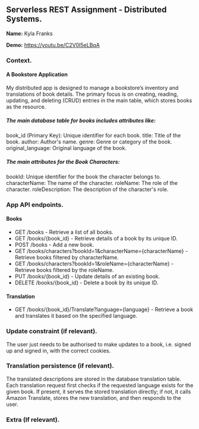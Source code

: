 ## Serverless REST Assignment - Distributed Systems.

__Name:__  Kyla Franks

__Demo:__ https://youtu.be/C2V0I5eLBqA

### Context. <br/>

#### A Bookstore Application

My distributed app is designed to manage a bookstore’s inventory and translations of book details. The primary focus is on creating, reading, updating, and deleting (CRUD) entries in the main table, which stores books as the resource.

##### The main database table for books includes attributes like:

book_id (Primary Key): Unique identifier for each book.
title: Title of the book.
author: Author's name.
genre: Genre or category of the book.
original_language: Original language of the book.

##### The main attributes for the Book Characters:

bookId: Unique identifier for the book the character belongs to.
characterName: The name of the character.
roleName: The role of the character.
roleDescription: The description of the character's role.

### App API endpoints. <br/>

#### Books

+ GET /books - Retrieve a list of all books.
+ GET /books/{book_id} - Retrieve details of a book by its unique ID.
+ POST /books - Add a new book.
+ GET /books/characters?bookId=1&characterName={characterName} - Retrieve books filtered by characterName.
+ GET /books/characters?bookId=1&roleName={characterName} - Retrieve books filtered by the roleName.
+ PUT /books/{book_id} - Update details of an existing book.
+ DELETE /books/{book_id} - Delete a book by its unique ID.

#### Translation

+ GET /books/{book_id}/Translate?language={language} - Retrieve a book and translates it based on the specified language.

### Update constraint (if relevant). <br/>

The user just needs to be authorised to make updates to a book, i.e. signed up and signed in, with the correct cookies.

### Translation persistence (if relevant). <br/>

The translated descriptions are stored in the database translation table. Each translation request first checks if the requested language exists for the given book. If present, it serves the stored translation directly; if not, it calls Amazon Translate, stores the new translation, and then responds to the user.

###  Extra (If relevant). <br/>
